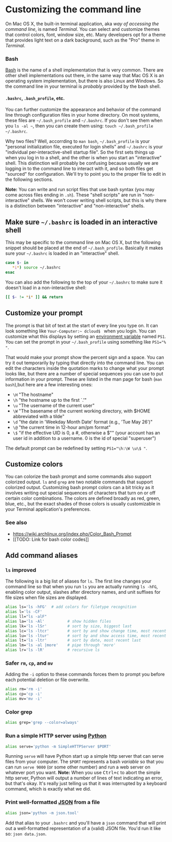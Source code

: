 # Customizing the command line

On Mac OS X, the built-in terminal application, aka _way of accessing the command line_, is named *Terminal*. You can select and customize themes that control colors, font, window size, etc. Many developers opt for a theme that provides light text on a dark background, such as the "Pro" theme in *Terminal*.

### Bash

[Bash](https://en.wikipedia.org/wiki/Bash_\(Unix_shell\)) is the name of a shell implementation that is very common. There are other shell implementations out there, in the same way that Mac OS X is an operating system implementation, but there is also Linux and Windows. So the command line in your terminal is *probably* provided by the bash shell.

#### `.bashrc`, `.bash_profile`, etc.

You can further customize the appearance and behavior of the command line through configuration files in your home directory. On most systems, these files are `~/.bash_profile` and `~/.bashrc`. If you don't see them when you `ls -al ~`, then you can create them using: `touch ~/.bash_profile ~/.bashrc`.

Why two files? Well, accorrding to `man bash`, `~/.bash_profile` is your "personal initialization file, executed for login shells" and `~/.bashrc` is your "individual per-interactive-shell startup file". So the first sets things up when you log in to a shell, and the other is when you start an "interactive" shell. This distinction will probably be confusing because usually we are logging in to the command line to interact with it, and so both files get "sourced" for configuration. We'll try to point you to the proper file to edit in the following sections.

**Note:** You can write and run script files that use bash syntax (you may come across files ending in `.sh`). These "shell scripts" are run in "non-interactive" shells. We won't cover writing shell scripts, but this is why there is a distinction between "interactive" and "non-interactive" shells.

## Make sure `~/.bashrc` is loaded in an interactive shell

This may be specific to the command line on Mac OS X, but the following snippet should be placed at the end of `~/.bash_profile`. Basically it makes sure your `~/.bashrc` is loaded in an "interactive" shell.

```bash
case $- in
   *i*) source ~/.bashrc
esac
```

You can also add the following to the top of your `~/.bashrc` to make sure it doesn't load in a non-interactive shell:

```bash
[[ $- != *i* ]] && return
```

## Customize your prompt

The prompt is that bit of text at the start of every line you type on. It can look something like `Your-Computer:~ dcloud$ ` when you login. You can customize what this displays by setting an [environment variable](https://en.wikipedia.org/wiki/Environment_variable) named `PS1`. You can set the prompt in your `~/.bash_profile` using something like `PS1="% "`.

That would make your prompt show the percent sign and a space. You can try it out temporarily by typing that directly into the command line. You can edit the characters inside the quotation marks to change what your prompt looks like, but there are a number of special sequences you can use to put information in your prompt. These are listed in the man page for bash (`man bash`),but here are a few interesting ones:

- `\H` "The hostname"
- `\h` "the hostname up to the first `.'"
- `\u` "The username of the current user"
- `\W` "The basename of the current working directory, with $HOME abbreviated with a tilde"
- `\d` "the  date  in 'Weekday Month Date' format (e.g., 'Tue May 26')"
- `\@` "the current time in 12-hour am/pm format"
- `\$` "if the effective UID is 0, a #, otherwise a $"" (your account has an user id in addition to a username. 0 is the id of special "superuser")

The default prompt can be redefined by setting `PS1="\h:\W \u\$ "`.

## Customize colors

You can colorize the bash prompt and some commands also support colorized output. `ls` and `grep` are two notable commands that support colorized output. Customizing bash prompt colors can a bit tricky as it involves writing out special sequences of characters that turn on or off certain color combinations. The colors are defined broadly as red, green, blue, etc., but the exact shades of those colors is usually customizable in your Terminal application's preferences.

### See also

- https://wiki.archlinux.org/index.php/Color_Bash_Prompt
- [[TODO: Link for bash color codes]]

## Add command aliases

### `ls` improved

The following is a big list of aliases for `ls`. The first line changes your command line so that when you run `ls` you are actually running `ls -hFG`, enabling color output, slashes after directory names, and unit suffixes for file sizes when file sizes are displayed.

```bash
alias ls='ls -hFG'  # add colors for filetype recognition
alias l='ls -CF'
alias ll="ls -alF"
alias la='ls -Al'          # show hidden files
alias lk='ls -lSr'         # sort by size, biggest last
alias lc='ls -ltcr'        # sort by and show change time, most recent last
alias lu='ls -ltur'        # sort by and show access time, most recent last
alias lt='ls -ltr'         # sort by date, most recent last
alias lm='ls -al |more'    # pipe through 'more'
alias lr='ls -lR'          # recursive ls
```

### Safer `rm`, `cp`, and `mv`

Adding the `-i` option to these commands forces them to prompt you before each potential deletion or file overwrite.

```bash
alias rm='rm -i'
alias cp='cp -i'
alias mv='mv -i'
```

### Color grep

```bash
alias grep='grep --color=always'
```

### Run a simple HTTP server using [Python](https://www.python.org)

```bash
alias serve='python -m SimpleHTTPServer $PORT'
```

Running `serve` will have Python start up a simple http server that can serve files from your computer. The `$PORT` represents a bash *variable* so that you can run `serve 9000` (or some other number) and run a web server on whatever port you want. **Note:** When you use <kbd>Ctrl+c</kbd> to abort the simple http server, Python will output a number of lines of text indicating an error, but that's okay. It's really just telling us that it was interrupted by a keyboard command, which is exactly what we did.

### Print well-formatted [JSON](https://en.wikipedia.org/wiki/JSON) from a file

```bash
alias json='python -m json.tool'
```

Add that alias to your `.bashrc` and you'll have a `json` command that will print out a well-formatted representation of a (valid) JSON file. You'd run it like so: `json data.json`.